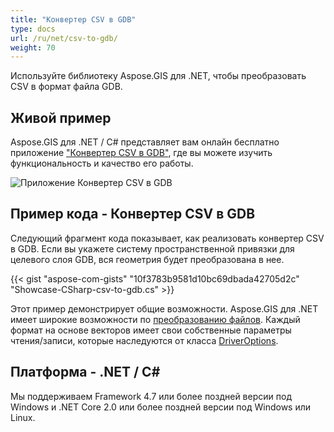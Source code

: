 ```yaml
---
title: "Конвертер CSV в GDB"
type: docs
url: /ru/net/csv-to-gdb/
weight: 70
---
```


Используйте библиотеку Aspose.GIS для .NET, чтобы преобразовать CSV в формат файла GDB.

## **Живой пример**

Aspose.GIS для .NET / C# представляет вам онлайн бесплатно приложение ["Конвертер CSV в GDB"](https://products.aspose.app/gis/conversion/csv-to-gdb), где вы можете изучить функциональность и качество его работы.

![Приложение Конвертер CSV в GDB](conversion.png)

## **Пример кода - Конвертер CSV в GDB**

Следующий фрагмент кода показывает, как реализовать конвертер CSV в GDB. Если вы укажете систему пространственной привязки для целевого слоя GDB, вся геометрия будет преобразована в нее. 

{{< gist "aspose-com-gists" "10f3783b9581d10bc69dbada42705d2c" "Showcase-CSharp-csv-to-gdb.cs" >}}

Этот пример демонстрирует общие возможности. Aspose.GIS для .NET имеет широкие возможности по [преобразованию файлов](https://docs.aspose.com/gis/net/vector-layers/). Каждый формат на основе векторов имеет свои собственные параметры чтения/записи, которые наследуются от класса [DriverOptions](https://reference.aspose.com/gis/net/aspose.gis/driveroptions).

## **Платформа - .NET / C#**

Мы поддерживаем Framework 4.7 или более поздней версии под Windows и .NET Core 2.0 или более поздней версии под Windows или Linux.
